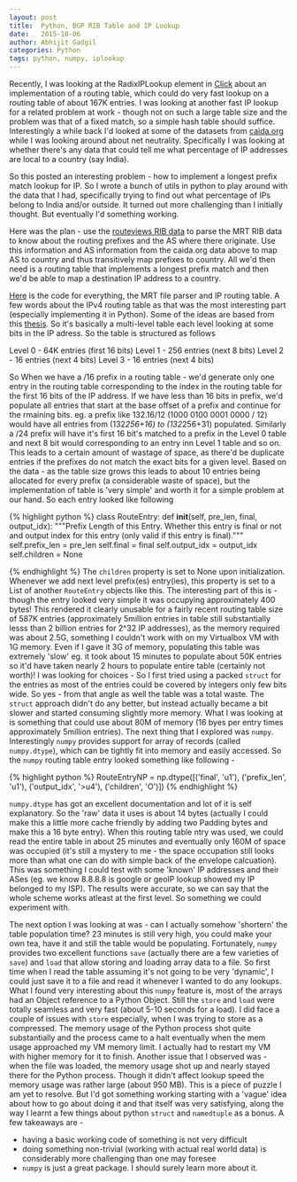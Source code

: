 ```yaml
---
layout: post
title:  Python, BGP RIB Table and IP Lookup
date:   2015-10-06
author: Abhijit Gadgil
categories: Python
tags: python, numpy, iplookup
---
```


Recently, I was looking at the RadixIPLookup element in [Click](http://www.read.cs.ucla.edu/click/elements) about an implementation of a routing table, which could do very fast lookup on a routing table of about 167K entries. I was looking at another fast IP lookup for a related problem at work - though not on such a large table size and the problem was that of a fixed match, so a simple hash table should suffice. Interestingly a while back I'd looked at some of the datasets from [caida.org](http://data.caida.org/datasets/) while I was looking around about net neutrality. Specifically I was looking at whether there's any data that could tell me what percentage of IP addresses are local to a country (say India). 

So this posted an interesting problem - how to implement a longest prefix match lookup for IP. So I wrote a bunch of utils in python to play around with the data that I had, specifically trying to find out what percentage of IPs belong to India and/or outside. It turned out more challenging than I initially thought. But eventually I'd something working. 

Here was the plan - use the [routeviews RIB data](http://archive.routeviews.org/bgpdata/) to parse the MRT RIB data to know about the routing prefixes and the AS where there originate. Use this information and AS information from the caida.org data above to map AS to country and thus transitively map prefixes to country. All we'd then need is a routing table that implements a longest prefix match and then we'd be able to map a destination IP address to a country. 

[Here](http://github.com/gabhijit/ipgiri) is the code for everything, the MRT file parser and IP routing table. A few words about the IPv4 routing table as that was the most interesting part (especially implementing it in Python). Some of the ideas are based from this [thesis](http://klamath.stanford.edu/~pankaj/phd.html). So it's basically a multi-level table each level looking at some bits in the IP adress. So the table is structured as follows

 Level 0 - 64K entries (first 16 bits)
 Level 1 - 256 entries (next 8 bits) 
 Level 2 - 16 entries  (next 4 bits)
 Level 3 - 16 entries  (next 4 bits)

So When we have a /16 prefix in a routing table - we'd generate only one entry in the routing table corresponding to the index in the routing table for the first 16 bits of the IP address. If we have less than 16 bits in prefix, we'd populate all entries that start at the base offset of a prefix and continue for the rmaining bits. eg. a prefix like 132.16/12 (1000 0100 0001 0000 / 12) would have all entries from (132*256+16) to (132*256+31) populated. Similarly a /24 prefix will have it's first 16 bit's matched to a prefix in the Level 0 table and next 8 bit would corresponding to an entry inn Level 1 table and so on. This leads to a certain amount of wastage of space, as there'd be duplicate entries if the prefixes do not match the exact bits for a given level. Based on the data - as the table size grows this leads to about 10 entries being allocated for every prefix (a considerable waste of space), but the implementation of table is 'very simple' and worth it for a simple problem at our hand. So each entry looked like following 

{% highlight python %} 
class RouteEntry:
    def __init__(self, pre_len, final, output_idx):
        """Prefix Length of this Entry. Whether this entry is final or not and
        output index for this entry (only valid if this entry is final)."""
        self.prefix_len = pre_len
        self.final = final
        self.output_idx = output_idx
        self.children = None

{% endhighlight %}
The `children` property is set to None upon initialization. Whenever we add next level prefix(es) entry(ies), this property is set to a List of another `RouteEntry` objects like this. The interesting part of this is - though the entry looked very simple it was occupying approximately 400 bytes! This rendered it clearly unusable for a fairly recent routing table size of 587K entries (approximately 5million entries in table still substantially lesss than 2 billion entries for 2^32 IP addresses), as the memory required was about 2.5G, something I couldn't work with on my Virtualbox VM with 1G memory. Even if I gave it 3G of memory, populating this table was extremely 'slow' eg. it took about 15 minutes to populate about 50K entries so it'd have taken nearly 2 hours to populate entire table (certainly not worth)! I was looking for choices - So I first tried using a packed `struct` for the entries as most of the entries could be covered by integers only few bits wide. So yes - from that angle as well the table was a total waste. The `struct` approach didn't do any better, but instead actually became a bit slower and started consuming slightly more memory. What I was looking at is something that could use about 80M of memory (16 byes per entry times approximately 5million entries). The next thing that I explored was `numpy`. Interestingly `numpy` provides support for array of records (called `numpy.dtype`), which can be tightly fit into memory and easily accessed. So the `numpy` routing table entry looked something like following - 

{% highlight python %}
RouteEntryNP = np.dtype([('final', 'u1'), ('prefix_len', 'u1'),
                            ('output_idx', '>u4'), ('children', 'O')])
{% endhighlight %}

`numpy.dtype` has got an excellent documentation and lot of it is self explanatory. So the 'raw' data it uses is about 14 bytes (actually I could make this a little more cache friendly by adding two Padding bytes and make this a 16 byte entry). When this routing table ntry was used, we could read the entire table in about 25 minutes and eventually only 160M of space was occupied (it's still a mystery to me - the space occupation still looks more than what one can do with simple back of the envelope calcuation). This was something I could test with some 'known' IP addresses and their ASes (eg. we know 8.8.8.8 is google or geoIP lookup showed my IP belonged to my ISP). The results were accurate, so we can say that the whole scheme works atleast at the first level. So something we could experiment with. 

The next option I was looking at was - can I actually somehow 'shortern' the table population time? 23 minutes is still very high, you could make your own tea, have it and still the table would be populating. Fortunately, `numpy` provides two excellent functions `save` (actually there are a few varieties of `save`) and `load` that allow storing and loading array data to a file. So first time when I read the table assuming it's not going to be very 'dynamic', I could just save it to a file and read it whenever I wanted to do any lookups. What I found very interesting about this `numpy` feature is, most of the arrays had an Object reference to a Python Object. Still the `store` and `load` were totally seamless and very fast (about 5-10 seconds for a load). I did face a couple of issues with `store` especially, when I was trying to store as a compressed. The memory usage of the Python process shot quite substantially and the process came to a halt eventually when the mem usage approached my VM memory limit. I actually had to restart my VM with higher memory for it to finish. Another issue that I observed was - when the file was loaded, the memory usage shot up and nearly stayed there for the Python process. Though it didn't affect lookup speed the memory usage was rather large (about 950 MB). This is a piece of puzzle I am yet to resolve. But I'd got something working starting with a 'vague' idea about how to go about doing it and that itself was very satisfying, along the way I learnt a few things about python `struct` and `namedtuple` as a bonus. A few takeaways are - 
 - having a basic working code of something is not very difficult
 - doing something non-trivial (working with actual real world data) is considerably more challenging than one may foresee
 - `numpy` is just a great package. I should surely learn more about it.

 
